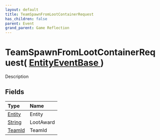 ```yaml
---
layout: default
title: TeamSpawnFromLootContainerRequest
has_children: false
parent: Event
grand_parent: Game Reflection
---
```

# TeamSpawnFromLootContainerRequest( [ EntityEventBase ](/riftbreaker-wiki/docs/game-reflection/events/entity_event_base/) )
Description 

## Fields

| Type | Name |
|:----------|:--------------|
| [Entity](/riftbreaker-wiki/docs/game-reflection/classes/entity/) | Entity |
| [String](/riftbreaker-wiki/docs/game-reflection/components/string/) | LootAward |
| [TeamId](/riftbreaker-wiki/docs/game-reflection/classes/team_id/) | TeamId |

